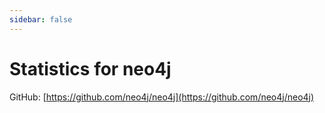 ```yaml
---
sidebar: false
---
```


# Statistics for neo4j
GitHub: [https://github.com/neo4j/neo4j](https://github.com/neo4j/neo4j)

<neo4j-statistics />
